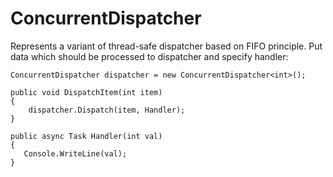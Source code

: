 # ConcurrentDispatcher
Represents a variant of thread-safe dispatcher based on FIFO principle.
Put data which should be processed to dispatcher and specify handler:

```
ConcurrentDispatcher dispatcher = new ConcurrentDispatcher<int>();
 
public void DispatchItem(int item)
{
    dispatcher.Dispatch(item, Handler);
}

public async Task Handler(int val)
{
   Console.WriteLine(val);
}
        
```
